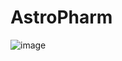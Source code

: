 # AstroPharm
![image](https://github.com/user-attachments/assets/ccbdd135-0713-4a8a-9e39-7d3514fc8533)
